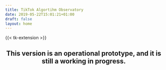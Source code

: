 ```yaml
---
title: TikTok Algortihm Observatory
date: 2019-05-22T15:01:21+01:00
draft: false
layout: home
---
```


{{< tk-extension >}}

<h2 class="secondary-color"><center>
 This version is an operational prototype, and it is still a working in progress. 
</center><h2>

<!-- 
<h2 style="font-size:6rem;text-align:center;word-break:keep-all;"><a href="https://github.com/tracking-exposed/tktrex/issues/4" target=_blank>We are working on version <code>0.2.x</code> release</a>, the operational <code>prototype</code>!</h1>
-->